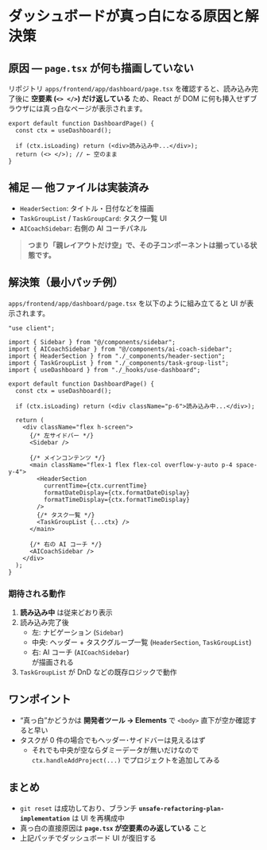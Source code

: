 # ダッシュボードが真っ白になる原因と解決策

## 原因 — `page.tsx` が何も描画していない

リポジトリ `apps/frontend/app/dashboard/page.tsx` を確認すると、読み込み完了後に **空要素 (`<> </>`) だけ返している** ため、React が DOM に何も挿入せずブラウザには真っ白なページが表示されます。

```tsx
export default function DashboardPage() {
  const ctx = useDashboard();

  if (ctx.isLoading) return (<div>読み込み中...</div>);
  return (<> </>); // ← 空のまま
}
```

## 補足 — 他ファイルは実装済み

* `HeaderSection`: タイトル・日付などを描画  
* `TaskGroupList` / `TaskGroupCard`: タスク一覧 UI  
* `AICoachSidebar`: 右側の AI コーチパネル  

> **つまり「親レイアウトだけ空」で、その子コンポーネントは揃っている状態です。**

## 解決策（最小パッチ例）

`apps/frontend/app/dashboard/page.tsx` を以下のように組み立てると UI が表示されます。

```tsx
"use client";

import { Sidebar } from "@/components/sidebar";
import { AICoachSidebar } from "@/components/ai-coach-sidebar";
import { HeaderSection } from "./_components/header-section";
import { TaskGroupList } from "./_components/task-group-list";
import { useDashboard } from "./_hooks/use-dashboard";

export default function DashboardPage() {
  const ctx = useDashboard();

  if (ctx.isLoading) return (<div className="p-6">読み込み中...</div>);

  return (
    <div className="flex h-screen">
      {/* 左サイドバー */}
      <Sidebar />

      {/* メインコンテンツ */}
      <main className="flex-1 flex flex-col overflow-y-auto p-4 space-y-4">
        <HeaderSection
          currentTime={ctx.currentTime}
          formatDateDisplay={ctx.formatDateDisplay}
          formatTimeDisplay={ctx.formatTimeDisplay}
        />
        {/* タスク一覧 */}
        <TaskGroupList {...ctx} />
      </main>

      {/* 右の AI コーチ */}
      <AICoachSidebar />
    </div>
  );
}
```

### 期待される動作

1. **読み込み中** は従来どおり表示  
2. 読み込み完了後  
   * 左: ナビゲーション (`Sidebar`)  
   * 中央: ヘッダー + タスクグループ一覧 (`HeaderSection`, `TaskGroupList`)  
   * 右: AI コーチ (`AICoachSidebar`)  
   が描画される  
3. `TaskGroupList` が DnD などの既存ロジックで動作

## ワンポイント

* “真っ白”かどうかは **開発者ツール → Elements** で `<body>` 直下が空か確認すると早い  
* タスクが 0 件の場合でもヘッダー･サイドバーは見えるはず  
  * それでも中央が空ならダミーデータが無いだけなので
    `ctx.handleAddProject(...)` でプロジェクトを追加してみる  

## まとめ

* `git reset` は成功しており、ブランチ **`unsafe-refactoring-plan-implementation`** は UI を再構成中  
* 真っ白の直接原因は **`page.tsx` が空要素のみ返している** こと  
* 上記パッチでダッシュボード UI が復旧する
